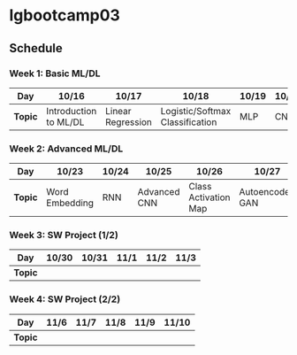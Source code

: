 # lgbootcamp03

## Schedule

### Week 1: Basic ML/DL
|Day|10/16|10/17|10/18|10/19|10/20|
|---|---|---|---|---|---|
|**Topic**|Introduction to ML/DL|Linear Regression|Logistic/Softmax Classification|MLP|CNN|

### Week 2: Advanced ML/DL
|Day|10/23|10/24|10/25|10/26|10/27|
|---|---|---|---|---|---|
|**Topic**|Word Embedding|RNN|Advanced CNN|Class Activation Map|Autoencoder, GAN|

### Week 3: SW Project (1/2)
|Day|10/30|10/31|11/1|11/2|11/3|
|---|---|---|---|---|---|
|**Topic**||||||

### Week 4: SW Project (2/2)
|Day|11/6|11/7|11/8|11/9|11/10|
|---|---|---|---|---|---|
|**Topic**||||||